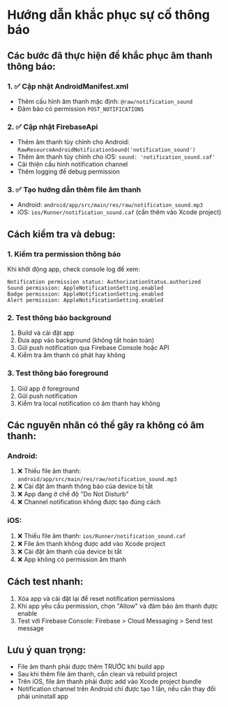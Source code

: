# Hướng dẫn khắc phục sự cố thông báo

## Các bước đã thực hiện để khắc phục âm thanh thông báo:

### 1. ✅ Cập nhật AndroidManifest.xml
- Thêm cấu hình âm thanh mặc định: `@raw/notification_sound`
- Đảm bảo có permission `POST_NOTIFICATIONS`

### 2. ✅ Cập nhật FirebaseApi
- Thêm âm thanh tùy chỉnh cho Android: `RawResourceAndroidNotificationSound('notification_sound')`
- Thêm âm thanh tùy chỉnh cho iOS: `sound: 'notification_sound.caf'`
- Cải thiện cấu hình notification channel
- Thêm logging để debug permission

### 3. ✅ Tạo hướng dẫn thêm file âm thanh
- Android: `android/app/src/main/res/raw/notification_sound.mp3`
- iOS: `ios/Runner/notification_sound.caf` (cần thêm vào Xcode project)

## Cách kiểm tra và debug:

### 1. Kiểm tra permission thông báo
Khi khởi động app, check console log để xem:
```
Notification permission status: AuthorizationStatus.authorized
Sound permission: AppleNotificationSetting.enabled
Badge permission: AppleNotificationSetting.enabled
Alert permission: AppleNotificationSetting.enabled
```

### 2. Test thông báo background
1. Build và cài đặt app
2. Đưa app vào background (không tắt hoàn toàn)
3. Gửi push notification qua Firebase Console hoặc API
4. Kiểm tra âm thanh có phát hay không

### 3. Test thông báo foreground
1. Giữ app ở foreground
2. Gửi push notification
3. Kiểm tra local notification có âm thanh hay không

## Các nguyên nhân có thể gây ra không có âm thanh:

### Android:
1. ❌ Thiếu file âm thanh: `android/app/src/main/res/raw/notification_sound.mp3`
2. ❌ Cài đặt âm thanh thông báo của device bị tắt
3. ❌ App đang ở chế độ "Do Not Disturb"
4. ❌ Channel notification không được tạo đúng cách

### iOS:
1. ❌ Thiếu file âm thanh: `ios/Runner/notification_sound.caf`
2. ❌ File âm thanh không được add vào Xcode project
3. ❌ Cài đặt âm thanh của device bị tắt
4. ❌ App không có permission âm thanh

## Cách test nhanh:
1. Xóa app và cài đặt lại để reset notification permissions
2. Khi app yêu cầu permission, chọn "Allow" và đảm bảo âm thanh được enable
3. Test với Firebase Console: Firebase > Cloud Messaging > Send test message

## Lưu ý quan trọng:
- File âm thanh phải được thêm TRƯỚC khi build app
- Sau khi thêm file âm thanh, cần clean và rebuild project
- Trên iOS, file âm thanh phải được add vào Xcode project bundle
- Notification channel trên Android chỉ được tạo 1 lần, nếu cần thay đổi phải uninstall app
